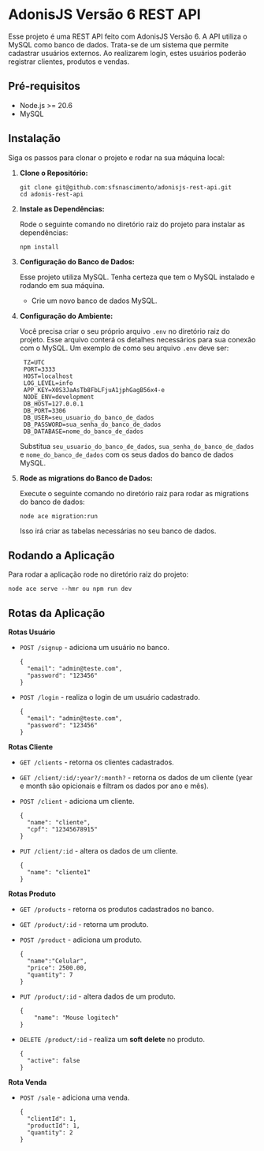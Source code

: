 # AdonisJS Versão 6 REST API

Esse projeto é uma REST API feito com AdonisJS Versão 6. A API utiliza o MySQL como banco de dados. Trata-se de um sistema que permite cadastrar usuários externos. Ao realizarem login, estes usuários poderão registrar clientes, produtos e vendas.



## Pré-requisitos
  - Node.js >= 20.6
  - MySQL

## Instalação

Siga os passos para clonar o projeto e rodar na sua máquina local:


1. **Clone o Repositório:**

   ```
   git clone git@github.com:sfsnascimento/adonisjs-rest-api.git
   cd adonis-rest-api
   ```

2. **Instale as Dependências:**

   Rode o seguinte comando no diretório raiz do projeto para instalar as dependências:

   ```
   npm install
   ```

3. **Configuração do Banco de Dados:**

   Esse projeto utiliza MySQL. Tenha certeza que tem o MySQL instalado e rodando em sua máquina.
    - Crie um novo banco de dados MySQL. 

4. **Configuração do Ambiente:**
   
   Você precisa criar o seu próprio arquivo `.env` no diretório raiz do projeto. Esse arquivo conterá os detalhes necessários para sua conexão com o MySQL. Um exemplo de como seu arquivo `.env` deve ser:
   ```
    TZ=UTC
    PORT=3333
    HOST=localhost
    LOG_LEVEL=info
    APP_KEY=X0S3JaAsTb8FbLFjuA1jphGagB56x4-e
    NODE_ENV=development
    DB_HOST=127.0.0.1
    DB_PORT=3306
    DB_USER=seu_usuario_do_banco_de_dados
    DB_PASSWORD=sua_senha_do_banco_de_dados
    DB_DATABASE=nome_do_banco_de_dados
   ```

   Substitua `seu_usuario_do_banco_de_dados`, `sua_senha_do_banco_de_dados` e `nome_do_banco_de_dados` com os seus dados do banco de dados MySQL.

5. **Rode as migrations do Banco de Dados:**

   Execute o seguinte comando no diretório raiz para rodar as migrations do banco de dados:

   ```
   node ace migration:run
   ```

   Isso irá criar as tabelas necessárias no seu banco de dados.

## Rodando a Aplicação

Para rodar a aplicação rode no diretório raiz do projeto:

```
node ace serve --hmr ou npm run dev
```

## Rotas da Aplicação ##

**Rotas Usuário**
  
  - `POST /signup` - adiciona um usuário no banco.

        {
          "email": "admin@teste.com",
          "password": "123456"
        }
  - `POST /login` - realiza o login de um usuário cadastrado.

        {
          "email": "admin@teste.com",
          "password": "123456"
        }

**Rotas Cliente**

  - `GET /clients` - retorna os clientes cadastrados.
  - `GET /client/:id/:year?/:month?` - retorna os dados de um cliente (year e month são opicionais e filtram os dados por ano e mês).
  - `POST /client` - adiciona um cliente.

        {
          "name": "cliente",
          "cpf": "12345678915"
        }
  - `PUT /client/:id` - altera os dados de um cliente.

        {
          "name": "cliente1"
        }

**Rotas Produto**

  - `GET /products` - retorna os produtos cadastrados no banco.
  - `GET /product/:id` - retorna um produto.
  - `POST /product` - adiciona um produto.

        {
          "name":"Celular",
          "price": 2500.00,
          "quantity": 7
        }
  - `PUT /product/:id` - altera dados de um produto.

        {
	        "name": "Mouse logitech"
        }
  - `DELETE /product/:id` - realiza um **soft delete** no produto.

        {
          "active": false
        }

**Rota Venda**

  - `POST /sale` - adiciona uma venda.

        {
          "clientId": 1,
          "productId": 1,
          "quantity": 2
        }
